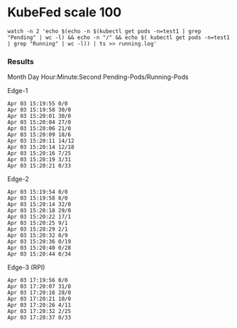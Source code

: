 # KubeFed scale 100

`watch -n 2 'echo $(echo -n $(kubectl get pods -n=test1 | grep "Pending" | wc -l) && echo -n "/" && echo $( kubectl get pods -n=test1 | grep "Running" | wc -l)) | ts >> running.log'`

### Results
Month Day Hour:Minute:Second Pending-Pods/Running-Pods

Edge-1
```
Apr 03 15:19:55 0/0
Apr 03 15:19:58 30/0
Apr 03 15:20:01 30/0
Apr 03 15:20:04 27/0
Apr 03 15:20:06 21/0
Apr 03 15:20:09 18/6
Apr 03 15:20:11 14/12
Apr 03 15:20:14 12/18
Apr 03 15:20:16 7/25
Apr 03 15:20:19 3/31
Apr 03 15:20:21 0/33
```

Edge-2
```
Apr 03 15:19:54 0/0
Apr 03 15:19:58 8/0
Apr 03 15:20:14 32/0
Apr 03 15:20:18 29/0
Apr 03 15:20:22 17/1
Apr 03 15:20:25 9/1
Apr 03 15:20:29 2/1
Apr 03 15:20:32 0/9
Apr 03 15:20:36 0/19
Apr 03 15:20:40 0/28
Apr 03 15:20:44 0/34
```

Edge-3 (RPI)
```
Apr 03 17:19:56 0/0
Apr 03 17:20:07 31/0
Apr 03 17:20:16 28/0
Apr 03 17:20:21 10/0
Apr 03 17:20:26 4/11
Apr 03 17:20:32 2/25
Apr 03 17:20:37 0/33
```
